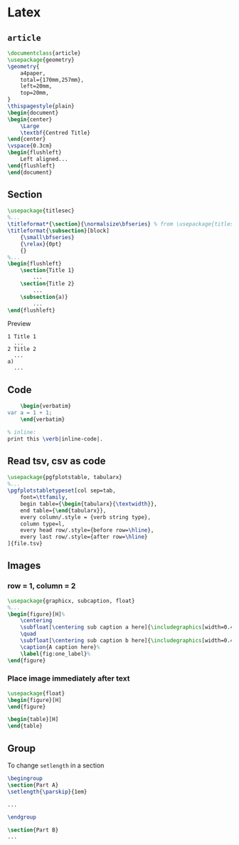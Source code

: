 # Latex

## `article`

```tex
\documentclass{article}
\usepackage{geometry}
\geometry{
    a4paper,
    total={170mm,257mm},
    left=20mm,
    top=20mm,
}
\thispagestyle{plain}
\begin{document}
\begin{center}
    \Large
    \textbf{Centred Title}
\end{center}
\vspace{0.3cm}
\begin{flushleft}
    Left aligned...
\end{flushleft}
\end{document}
```

## Section

```tex
\usepackage{titlesec}
%...
\titleformat*{\section}{\normalsize\bfseries} % from \usepackage{titlesec}
\titleformat{\subsection}[block]
    {\small\bfseries}
    {\relax}{0pt}
    {}
%...
\begin{flushleft}
    \section{Title 1}
        ...
    \section{Title 2}
        ...
    \subsection{a)}
        ...
\end{flushleft}
```

Preview

```
1 Title 1
  ...
2 Title 2
  ...
a)
  ...
```

## Code

```tex
    \begin{verbatim}
var a = 1 + 1;
    \end{verbatim}

% inline:
print this \verb|inline-code|.
```

## Read tsv, csv as code

```tex
\usepackage{pgfplotstable, tabularx}
%...
\pgfplotstabletypeset[col sep=tab,
    font=\ttfamily,
    begin table={\begin{tabularx}{\textwidth}},
    end table={\end{tabularx}},
    every column/.style = {verb string type},
    column type=l,
    every head row/.style={before row=\hline},
    every last row/.style={after row=\hline}
]{file.tsv}
```

## Images

### row = 1, column = 2

```tex
\usepackage{graphicx, subcaption, float}
%...
\begin{figure}[H]%
    \centering
    \subfloat[\centering sub caption a here]{\includegraphics[width=0.48\textwidth]{a.png}}
    \quad
    \subfloat[\centering sub caption b here]{\includegraphics[width=0.48\textwidth]{b.png}}
    \caption{A caption here}%
    \label{fig:one_label}%
\end{figure}
```

### Place image immediately after text

```tex
\usepackage{float}
\begin{figure}[H]
\end{figure}

\begin{table}[H]
\end{table}
```

## Group

To change `setlength` in a section

```tex
\begingroup
\section{Part A}
\setlength{\parskip}{1em}

...

\endgroup

\section{Part B}
...
```
